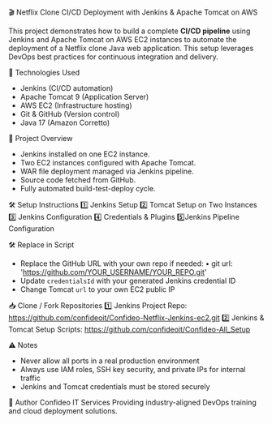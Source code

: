 🎬 Netflix Clone CI/CD Deployment with Jenkins & Apache Tomcat on AWS

This project demonstrates how to build a complete **CI/CD pipeline** using Jenkins and Apache Tomcat on AWS EC2 instances to automate the deployment of a Netflix clone Java web application. This setup leverages DevOps best practices for continuous integration and delivery.

🔧 Technologies Used
- Jenkins (CI/CD automation)
- Apache Tomcat 9 (Application Server)
- AWS EC2 (Infrastructure hosting)
- Git & GitHub (Version control)
- Java 17 (Amazon Corretto)

📌 Project Overview
- Jenkins installed on one EC2 instance.
- Two EC2 instances configured with Apache Tomcat.
- WAR file deployment managed via Jenkins pipeline.
- Source code fetched from GitHub.
- Fully automated build-test-deploy cycle.

🛠️ Setup Instructions
1️⃣ Jenkins Setup
2️⃣ Tomcat Setup on Two Instances
3️⃣ Jenkins Configuration
4️⃣ Credentials & Plugins
5️⃣Jenkins Pipeline Configuration

🛠 Replace in Script
-	Replace the GitHub URL with your own repo if needed:
•	git url: 'https://github.com/YOUR_USERNAME/YOUR_REPO.git'
-	Update `credentialsId` with your generated Jenkins credential ID
-	Change Tomcat `url` to your own EC2 public IP

📥 Clone / Fork Repositories
1️⃣ Jenkins Project Repo:
  https://github.com/confideoit/Confideo-Netflix-Jenkins-ec2.git 
2️⃣ Jenkins & Tomcat Setup Scripts:
  https://github.com/confideoit/Confideo-All_Setup 

⚠️ Notes
-	Never allow all ports in a real production environment
-	Always use IAM roles, SSH key security, and private IPs for internal traffic
-	Jenkins and Tomcat credentials must be stored securely

💼 Author
Confideo IT Services
Providing industry-aligned DevOps training and cloud deployment solutions.
